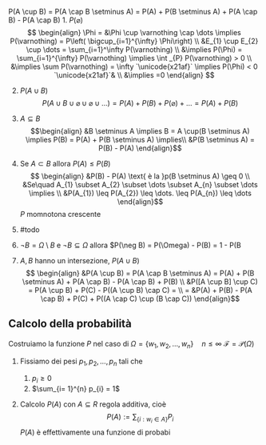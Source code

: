 P(A \cup B) = P(A \cap B \setminus A) = P(A) + P(B \setminus A) + P(A \cap B) - P(A \cap B) 1. $P(\varnothing)$ 
   $$ \begin{align}
\Phi = &\Phi \cup \varnothing \cap \dots \implies P(\varnothing) = P\left( \bigcup_{i=1}^{\infty} \Phi\right) \\
&E_{1} \cup E_{2} \cup \dots = \sum_{i=1}^\infty P(\varnothing)  \\
&\implies P(\Phi) = \sum_{i=1}^{\infty} P(\varnothing) \implies \int _{P} P(\varnothing) > 0  \\
&\implies \sum P(\varnothing) = \infty `\unicode{x21af}` \implies P(\Phi) < 0 `\unicode{x21af}`&  \\
&\implies =0
\end{align}  $$

2. $P(A \cup B)$
$$ P(A \cup B \cup \varnothing \cup \varnothing \cup \dots) = P(A) + P(B) + P(\varnothing) + \dots = P(A) + P(B) $$

3. $A \subseteq B$
   $$\begin{align}
 &B \setminus A \implies B = A \cup(B \setminus A) \implies P(B) = P(A) + P(B \setminus A) \implies\\
&P(B \setminus A) = P(B) - P(A)
\end{align}$$

4. Se $A \subset B$ allora $P(A) \leq P(B)$
   $$ \begin{align}
&P(B) - P(A) \text{ è la }p(B \setminus A) \geq 0  \\
&Se\quad  A_{1} \subset A_{2} \subset \dots \subset A_{n} \subset \dots \implies \\
&P(A_{1}) \leq P(A_{2}) \leq \dots. \leq P(A_{n}) \leq \dots
\end{align}$$
$P$ momnotona crescente
5. #todo

6. $\neg B = \Omega \setminus B$ e $\neg B \subseteq \Omega$ allora $P(\neg B) = P(\Omega) - P(B) = 1 - P(B
7. $A,B$ hanno un intersezione, $P(A \cup B)$
   $$ \begin{align}
&P(A \cup B) = P(A \cap B \setminus A) = P(A) + P(B \setminus A) + P(A \cap B) - P(A \cap B) + P(B) \\
&P([A \cup B] \cup C) = P(A \cup B) + P(C) - P((A \cup B) \cap C) = \\
= &P(A) + P(B) - P(A \cap B) + P(C) + P((A \cap C) \cup (B \cap C))
\end{align}$$



## Calcolo della probabilità
Costruiamo la funzione $P$ nel caso di
$\Omega = \left\{ w_{1},w_{2},\dots,w_{n} \right\} \quad n \leq \infty$
$\mathcal{F} = \mathcal{P}(\Omega)$
1. Fissiamo dei pesi $p_{1}, p_{2},\dots,p_{n}$ tali che
	1. $p_{i} \geq 0$
	2. $\sum_{i= 1}^{n} p_{i} = 1$

2. Calcolo $P(A)$ con $A \subseteq R$ regola additiva, cioè
$$ P(A) := \sum_{\left\{ i :w_{i} \in A \right\} } P_{i} $$
$P(A)$ è effettivamente una funzione di probabi